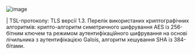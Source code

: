 ![image](https://user-images.githubusercontent.com/46083045/210075319-c9bcc6be-8e1f-418b-af43-3d53db67d035.png)

| TSL-протоколу: TLS версії 1.3. Перелік використаних криптографічних алгоритмів: крипто-алгоритм симетричного шифрування AES із 256-бітним ключем та режимом аутентифікаційного шифрування на основі лічильника з аутентифікацією Galois, алгоритм хешування SHA із 384-бітами.
